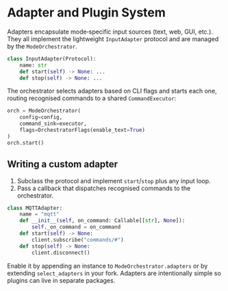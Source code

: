 # Adapter and Plugin System

Adapters encapsulate mode‑specific input sources (text, web, GUI, etc.).
They all implement the lightweight `InputAdapter` protocol and are
managed by the `ModeOrchestrator`.

```python
class InputAdapter(Protocol):
    name: str
    def start(self) -> None: ...
    def stop(self) -> None: ...
```

The orchestrator selects adapters based on CLI flags and starts each one,
routing recognised commands to a shared `CommandExecutor`:

```python
orch = ModeOrchestrator(
    config=config,
    command_sink=executor,
    flags=OrchestratorFlags(enable_text=True)
)
orch.start()
```

## Writing a custom adapter

1. Subclass the protocol and implement `start`/`stop` plus any input loop.
2. Pass a callback that dispatches recognised commands to the orchestrator.

```python
class MQTTAdapter:
    name = "mqtt"
    def __init__(self, on_command: Callable[[str], None]):
        self._on_command = on_command
    def start(self) -> None:
        client.subscribe("commands/#")
    def stop(self) -> None:
        client.disconnect()
```

Enable it by appending an instance to `ModeOrchestrator.adapters` or by
extending `select_adapters` in your fork. Adapters are intentionally
simple so plugins can live in separate packages.

